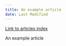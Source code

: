 ```yaml
---
title: An example article
date: Last Modified
---
```


<a href="../articles/">Link to articles index</a>

An example article
